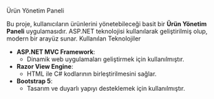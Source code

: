 Ürün Yönetim Paneli

Bu proje, kullanıcıların ürünlerini yönetebileceği basit bir **Ürün Yönetim Paneli** uygulamasıdır. ASP.NET teknolojisi kullanılarak geliştirilmiş olup, modern bir arayüz sunar.
Kullanılan Teknolojiler

- **ASP.NET MVC Framework**:
  - Dinamik web uygulamaları geliştirmek için kullanılmıştır.
- **Razor View Engine**:
  - HTML ile C# kodlarının birleştirilmesini sağlar.
- **Bootstrap 5**:
  - Tasarım ve duyarlı yapıyı desteklemek için kullanılmıştır.
